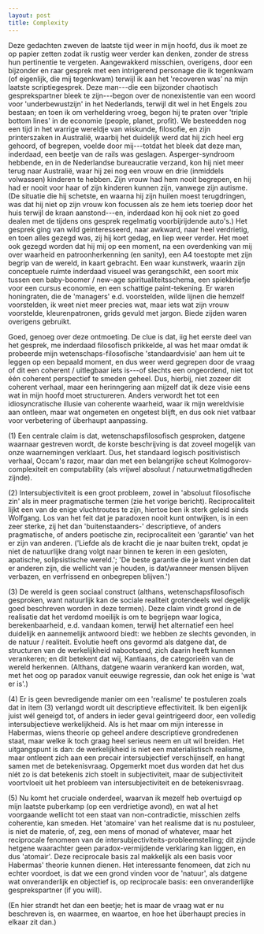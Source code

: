 ```yaml
---
layout: post
title: Complexity
---
```


Deze gedachten zweven de laatste tijd weer in mijn hoofd, dus ik moet ze op papier
 zetten zodat ik rustig weer verder kan denken, zonder de stress hun pertinentie
 te vergeten. Aangewakkerd misschien, overigens, door een bijzonder en raar
 gesprek met een intrigerend personage die ik tegenkwam (of eigenlijk, die mij
 tegenkwam) terwijl ik aan het 'recoveren was' na mijn laatste scriptiegesprek.
 Deze man---die een bijzonder chaotisch gesprekspartner bleek te zijn---begon over
 de nonexistentie van een woord voor 'underbewustzijn' in het Nederlands, terwijl
 dit wel in het Engels zou bestaan; en toen ik om verheldering vroeg, begon hij
 te praten over 'triple bottom lines' in de economie (people, planet, profit).
 We besteedden nog een tijd in het warrige wereldje van wiskunde, filosofie, en
 zijn printerszaken in Australië, waarbij het duidelijk werd dat hij zich heel
 erg gehoord, of begrepen, voelde door mij---totdat het bleek dat deze man, inderdaad,
 een beetje van de rails was geslagen. Asperger-syndroom hebbende, en in de
 Nederlandse bureaucratie verzand, kon hij niet meer terug naar Australië, waar
 hij zei nog een vrouw en drie (inmiddels volwassen) kinderen te hebben. Zijn
 vrouw had hem nooit begrepen, en hij had er nooit voor haar of zijn kinderen
 kunnen zijn, vanwege zijn autisme. (De situatie die hij schetste, en waarna hij
 zijn huilen moest terugdringen, was dat hij niet op zijn vrouw kon focussen
 als ze hem iets toeriep door het huis terwijl de kraan aanstond---en, inderdaad
 kon hij ook niet zo goed dealen met de tijdens ons gesprek regelmatig
 voorbijrijdende auto's.) Het gesprek ging van wild geinteresseerd, naar awkward,
 naar heel verdrietig, en toen alles gezegd was, zij hij kort gedag, en liep weer
 verder. Het moet ook gezegd worden dat hij mij op een moment, na een overdenking
 van mij over waarheid en patroonherkenning (en sanity), een A4 toestopte met zijn
 begrip van de wereld, in kaart gebracht. Een waar kunstwerk, waarin zijn conceptuele
 ruimte inderdaad visueel was gerangschikt, een soort mix tussen een baby-boomer /
 new-age spiritualiteitsschema, een spiekbriefje voor een cursus economie, en een
 schattige paint-tekening. Er waren honingraten, die de 'managers' e.d. voorstelden,
 wilde lijnen die hemzelf voorstelden, ik weet niet meer precies wat, maar iets
 wat zijn vrouw voorstelde, kleurenpatronen, grids gevuld met jargon. Biede zijden
 waren overigens gebruikt.
 
Goed, genoeg over deze ontmoeting. De clue is dat, iig het eerste deel van het
 gesprek, me inderdaad filosofisch prikkelde, al was het maar omdat ik probeerde
 mijn wetenschaps-filosofische 'standaardvisie' aan hem uit te leggen op een bepaald
 moment, en dus weer werd gegrepen door de vraag of dit een coherent / uitlegbaar
 iets is---of slechts een ongeordend, niet tot één coherent perspectief te smeden
 geheel. Dus, hierbij, niet zozeer dit coherent verhaal, maar een herinngering
 aan mijzelf dat ik deze visie eens wat in mijn hoofd moet structureren. Anders
 verwordt het tot een idiosyncratische illusie van coherente waarheid, waar ik
 mijn wereldvisie aan ontleen, maar wat ongemeten en ongetest blijft, en dus ook
 niet vatbaar voor verbetering of überhaupt aanpassing.

(1) Een centrale claim is dat, wetenschapsfilosofisch gesproken, datgene waarnaar
 gestreven wordt, de korste beschrijving is dat zoveel mogelijk van onze waarnemingen
 verklaart. Dus, het standaard logisch positivistisch verhaal, Occam's razor,
 maar dan met een belangrijke scheut Kolmogorov-complexiteit en computability (als
 vrijwel absoluut / natuurwetmatigdheden zijnde).

(2) Intersubjectiviteit is een groot probleem, zowel in 'absoluut filosofische zin'
 als in meer pragmatische termen (zie het vorige bericht). Reciprocaliteit lijkt
 een van de enige vluchtroutes te zijn, hiertoe ben ik sterk geleid sinds Wolfgang.
 Los van het feit dat je paradoxen nooit kunt ontwijken, is in een zeer sterke, zij
 het dan 'buitenstaanders-' descriptieve, of anders pragmatische, of anders poetische
 zin, reciprocaliteit een 'garantie' van het er zijn van anderen.
 ('Liefde als de kracht die je naar buiten trekt, opdat je niet de natuurlijke drang
 volgt naar binnen te keren in een gesloten, apatische, solipsistische wereld.';
 'De beste garantie die je kunt vinden dat er anderen zijn, die wellicht van je houden,
 is dat/wanneer mensen blijven verbazen, en verfrissend en onbegrepen blijven.')

(3) De wereld is geen sociaal construct (althans, wetenschapsfilosofisch gesproken,
 want natuurlijk kan de sociale realiteit grotendeels wel degelijk goed beschreven
 worden in deze termen). Deze claim vindt grond in de realisatie dat het verdomd
 moeilijk is om te begrijepn waar logica, berekenbaarheid, e.d. vandaan komen,
 terwijl het alternatief een heel duidelijk en aannemelijk antwoord biedt: we hebben
 ze slechts gevonden, in de natuur / realiteit. Evolutie heeft ons gevormd als
 datgene dat, de structuren van de werkelijkheid nabootsend, zich daarin heeft kunnen
 verankeren; en dit betekent dat wij, Kantiaans, de categorieën van de wereld
 herkennen. (Althans, datgene waarin verankerd kan worden, wat, met het oog op
 paradox vanuit eeuwige regressie, dan ook het enige is 'wat er is'.)

(4) Er is geen bevredigende manier om een 'realisme' te postuleren zoals dat in
 item (3) verlangd wordt uit descriptieve effectiviteit. Ik ben eigenlijk juist
 wél geneigd tot, of anders in ieder geval geintrigeerd door, een volledig
 intersubjectieve werkelijkheid. Als is het maar om mijn interesse in Habermas,
 wiens theorie op geheel andere descriptieve grondredenen staat, maar welke ik toch
 graag heel serieus neem en uit wil breiden. Het uitgangspunt is dan: de
 werkelijkheid is niet een materialistisch realisme, maar ontleent zich aan een
 precair intersubjectief verschijnself, en hangt samen met de betekenisvraag.
 Opgemerkt moet dus worden dat het dus níét zo is dat betekenis zich stoelt in
 subjectiviteit, maar de subjectiviteit voortvloeit uit het probleem van
 intersubjectiviteit en de betekenisvraag.

(5) Nu komt het cruciale onderdeel, waarvan ik mezelf heb overtuigd op mijn
 laatste puberkamp (op een verdrietige avond), en wat al het voorgaande wellicht
 tot een staat van non-contradictie, misschien zelfs coherentie, kan smeden.
 Het 'atomaire' van het realisme dat is nu postuleer, is niet de materie, of, zeg,
 een mens of monad of whatever, maar het reciprocale fenomeen van de
 intersubjectiviteits-probleemstelling; dit zijnde hetgene waarachter geen
 paradox-vermijdende verklaring kan liggen, en dus 'atomair'. Deze reciprocale
 basis zal makkelijk als een basis voor Habermas' theorie kunnen dienen. Het
 interessante fenomeen, dat zich nu echter voordoet, is dat we een grond vinden
 voor de 'natuur', als datgene wat onveranderlijk en objectief is, op reciprocale
 basis: een onveranderlijke gesprekspartner (if you will).

(En hier strandt het dan een beetje; het is maar de vraag wat er nu beschreven is,
 en waarmee, en waartoe, en hoe het überhaupt precies in elkaar zit dan.)
